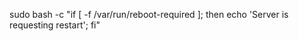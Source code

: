 <!-- layout:code post: server-restart-notifications_i've-restarted,-but-i-still-se -->


sudo bash -c "if [ -f /var/run/reboot-required ]; then echo 'Server is requesting restart'; fi"
